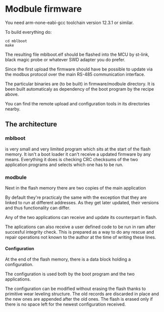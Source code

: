 # Modbule firmware
You need arm-none-eabi-gcc toolchain version 12.3.1 or similar.

To build everything do:

```
cd mblboot
make
```
The resulting file mblboot.elf should be flashed into the MCU by st-link, black magic probe or whatever SWD adapter you do prefer.

Since the first upload the firmware should have be possible to update via the modbus protocol over the main RS-485 communication interface.

The particular binaries are (to be built) in firmware/modbule directory.
It is been built automaticaly as dependency of the boot program by the recipe above.


You can find the remote upload and configuration tools in its directories nearby.

## The architecture
### mblboot
is very small and very limited program which sits at the start of the flash memory.
It isn't a boot loader it can't receive a updated firmware by any means.
Everything it does is checking CRC checksums of the two application programs and selects which one has to be run.

### modbule
Next in the flash memory there are two copies of the main application

By default they're practicaly the same with the exception that they are linked to run at different addresses.
As they get later updated, their versions and thus functionality can differ.

Any of the two applications can receive and update its counterpart in flash.

The aplications can also receive a user defined code to be run in ram after succesful integrity check. This is prepared as a way to do any rescue and repair operations not known to the author at the time of writing these lines.

#### Configuration
At the end of the flash memory, there is a data block holding a configuration.

The configuration is used both by the boot program and the two applications.

The configuration can be modified without erasing the flash thanks to primitive wear leveling structure. The old records are discarded in place and the new ones are appended after the old ones. The flash is erased only if there is no space left for the newest configuration received.
